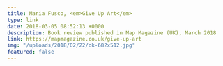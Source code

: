 ```yaml
---
title: Maria Fusco, <em>Give Up Art</em>
type: link
date: 2018-03-05 08:52:13 +0000
description: Book review published in Map Magazine (UK), March 2018
link: https://mapmagazine.co.uk/give-up-art
img: "/uploads/2018/02/22/ok-682x512.jpg"
featured: false
---
```

